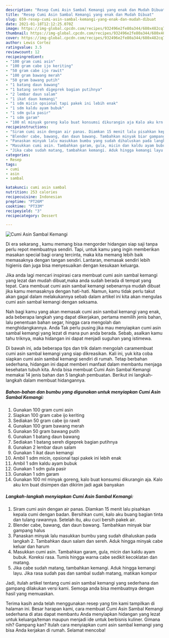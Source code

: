 ```yaml
---
description: "Resep Cumi Asin Sambal Kemangi yang enak dan Mudah Dibuat"
title: "Resep Cumi Asin Sambal Kemangi yang enak dan Mudah Dibuat"
slug: 659-resep-cumi-asin-sambal-kemangi-yang-enak-dan-mudah-dibuat
date: 2021-01-18T12:12:25.070Z
image: https://img-global.cpcdn.com/recipes/932496e2fe80a344/680x482cq70/cumi-asin-sambal-kemangi-foto-resep-utama.jpg
thumbnail: https://img-global.cpcdn.com/recipes/932496e2fe80a344/680x482cq70/cumi-asin-sambal-kemangi-foto-resep-utama.jpg
cover: https://img-global.cpcdn.com/recipes/932496e2fe80a344/680x482cq70/cumi-asin-sambal-kemangi-foto-resep-utama.jpg
author: Lewis Cortez
ratingvalue: 3.5
reviewcount: 12
recipeingredient:
- "100 gram cumi asin"
- "100 gram cabe ijo keriting"
- "50 gram cabe ijo rawit"
- "100 gram bawang merah"
- "50 gram bawang putih"
- "1 batang daun bawang"
- "1 batang sereh digeprek bagian putihnya"
- "2 lembar daun salam"
- "1 ikat daun kemangi"
- "1 sdm micin opsional tapi pakek ini lebih enak"
- "1 sdm kaldu ayam bubuk"
- "1 sdm gula pasir"
- "1 sdm garam"
- "100 ml minyak goreng kalo buat konsumsi dikurangin aja Kalo aku krn buat disimpen dan dikirim jadi agak banyakan"
recipeinstructions:
- "Siram cumi asin dengan air panas. Diamkan 15 menit lalu pisahkan kepala cumi dengan badan. Bersihkan cumi, kalo aku buang bagian tinta dan tulang rawannya. Setelah itu, aku cuci bersih pakek air."
- "Blender cabe, bawang, dan daun bawang. Tambahkan minyak biar gampang halus"
- "Panaskan minyak lalu masukkan bumbu yang sudah dihaluskan pada langkah 2. Tambahkan daun salam dan sereh. Aduk hingga minyak cabe keluar dan harum"
- "Masukkan cumi asin. Tambahkan garam, gula, micin dan kaldu ayam bubuk. Koreksi rasa. Tumis hingga warna cabe sedikit kecoklatan dan matang."
- "Jika cabe sudah matang, tambahkan kemangi. Aduk hingga kemangi layu. Jika rasa sudah pas dan sambal sudah matang, matikan kompor"
categories:
- Resep
tags:
- cumi
- asin
- sambal

katakunci: cumi asin sambal 
nutrition: 253 calories
recipecuisine: Indonesian
preptime: "PT26M"
cooktime: "PT33M"
recipeyield: "3"
recipecategory: Dessert

---
```



![Cumi Asin Sambal Kemangi](https://img-global.cpcdn.com/recipes/932496e2fe80a344/680x482cq70/cumi-asin-sambal-kemangi-foto-resep-utama.jpg)

Di era  sekarang , kamu memang bisa mengorder hidangan siap saji tanpa perlu repot membuatnya sendiri. Tapi, untuk kamu yang ingin memberikan masakan special bagi orang tercinta, maka kita memang lebih baik memasaknya dengan tangan sendiri. Lantaran, memasak sendiri lebih higienis dan juga bisa menyesuaikan dengan kesukaan keluarga.

Jika anda lagi mencari inspirasi cara membuat cumi asin sambal kemangi yang lezat dan mudah dibuat,maka anda sudah berada di tempat yang tepat. Cara membuat cumi asin sambal kemangi  sebenarnya mudah dibuat jika kamu memasaknya dengan hati-hati. Namun, kamu tidak perlu takut akan gagal dalam melakukannya 
sebab dalam artikel ini kita akan mengulas cumi asin sambal kemangi dengan seksama.  



Nah bagi kamu yang akan memasak cumi asin sambal kemangi yang enak, ada beberapa langkah yang dapat dikerjakan, pertama memilih jenis bahan, lalu penentuan bahan segar, hingga cara mengolah dan menghidangkannya. Anda Tak perlu pusing jika mau menyiapkan cumi asin sambal kemangi yang lezat di mana pun anda berada. Sebab, asalkan kamu  tahu triknya, maka hidangan ini dapat menjadi suguhan yang istimewa.

Di bawah ini, ada beberapa tips dan trik dalam mengolah caramembuat cumi asin sambal kemangi yang siap dikreasikan. Kali ini, yuk kita coba siapkan cumi asin sambal kemangi sendiri di rumah. Tetap berbahan sederhana, hidangan ini dapat memberi manfaat dalam membantu menjaga kesehatan tubuh kita. Anda bisa membuat Cumi Asin Sambal Kemangi memakai 14 jenis bahan dan 5 langkah pembuatan. Berikut ini langkah-langkah dalam membuat hidangannya.

<!--inarticleads1-->

##### Bahan-bahan dan bumbu yang digunakan untuk menyiapkan Cumi Asin Sambal Kemangi:

1. Gunakan 100 gram cumi asin
1. Siapkan 100 gram cabe ijo keriting
1. Sediakan 50 gram cabe ijo rawit
1. Gunakan 100 gram bawang merah
1. Gunakan 50 gram bawang putih
1. Gunakan 1 batang daun bawang
1. Sediakan 1 batang sereh digeprek bagian putihnya
1. Gunakan 2 lembar daun salam
1. Gunakan 1 ikat daun kemangi
1. Ambil 1 sdm micin, opsional tapi pakek ini lebih enak
1. Ambil 1 sdm kaldu ayam bubuk
1. Gunakan 1 sdm gula pasir
1. Gunakan 1 sdm garam
1. Gunakan 100 ml minyak goreng, kalo buat konsumsi dikurangin aja. Kalo aku krn buat disimpen dan dikirim jadi agak banyakan




<!--inarticleads2-->

##### Langkah-langkah menyiapkan Cumi Asin Sambal Kemangi:

1. Siram cumi asin dengan air panas. Diamkan 15 menit lalu pisahkan kepala cumi dengan badan. Bersihkan cumi, kalo aku buang bagian tinta dan tulang rawannya. Setelah itu, aku cuci bersih pakek air.
1. Blender cabe, bawang, dan daun bawang. Tambahkan minyak biar gampang halus
1. Panaskan minyak lalu masukkan bumbu yang sudah dihaluskan pada langkah 2. Tambahkan daun salam dan sereh. Aduk hingga minyak cabe keluar dan harum
1. Masukkan cumi asin. Tambahkan garam, gula, micin dan kaldu ayam bubuk. Koreksi rasa. Tumis hingga warna cabe sedikit kecoklatan dan matang.
1. Jika cabe sudah matang, tambahkan kemangi. Aduk hingga kemangi layu. Jika rasa sudah pas dan sambal sudah matang, matikan kompor




Jadi, itulah artikel tentang  cumi asin sambal kemangi  yang sederhana dan gampang dilakukan versi kami. Semoga anda bisa membuatnya dengan hasil yang memuaskan. 

Terima kasih anda telah menggunakan resep yang tim kami tampilkan di halaman ini. Besar harapan kami, cara membuat  Cumi Asin Sambal Kemangi sederhana di atas dapat membantu Anda menyiapkan hidangan yang lezat untuk keluarga/teman maupun menjadi ide untuk berbisnis kuliner. Gimana nih? Gampang kan? Itulah cara menyiapkan cumi asin sambal kemangi yang bisa Anda kerjakan di rumah. Selamat mencoba!


